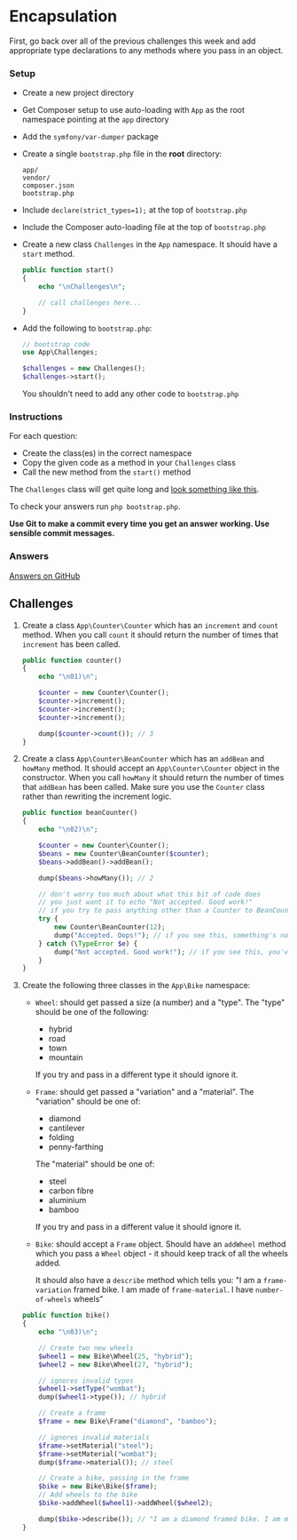 # Encapsulation

First, go back over all of the previous challenges this week and add appropriate type declarations to any methods where you pass in an object.

### Setup

- Create a new project directory
- Get Composer setup to use auto-loading with `App` as the root namespace pointing at the `app` directory
- Add the `symfony/var-dumper` package
- Create a single `bootstrap.php` file in the **root** directory:

    ```
    app/
    vendor/
    composer.json
    bootstrap.php
    ```
- Include `declare(strict_types=1);` at the top of `bootstrap.php`
- Include the Composer auto-loading file at the top of `bootstrap.php`
- Create a new class `Challenges` in the `App` namespace. It should have a `start` method.

    ```php
    public function start()
    {
        echo "\nChallenges\n";

        // call challenges here...
    }
    ```

- Add the following to `bootstrap.php`:

    ```php
    // bootstrap code
    use App\Challenges;

    $challenges = new Challenges();
    $challenges->start();
    ```

    You shouldn't need to add any other code to `bootstrap.php`

### Instructions

For each question:

- Create the class(es) in the correct namespace
- Copy the given code as a method in your `Challenges` class
- Call the new method from the `start()` method

The `Challenges` class will get quite long and [look something like this](https://github.com/develop-me/bootcamp--week-06--php/blob/master/challenges/03/02/answers/app/Challenges.php).

To check your answers run `php bootstrap.php`.

**Use Git to make a commit every time you get an answer working. Use sensible commit messages.**

### Answers

[Answers on GitHub](https://github.com/develop-me/bootcamp--week-06--php/blob/master/challenges/03/02/answers)

## Challenges

1) Create a class `App\Counter\Counter` which has an `increment` and `count` method. When you call `count` it should return the number of times that `increment` has been called.

    ```php
    public function counter()
    {
        echo "\n01)\n";

        $counter = new Counter\Counter();
        $counter->increment();
        $counter->increment();
        $counter->increment();

        dump($counter->count()); // 3
    }
    ```

1) Create a class `App\Counter\BeanCounter` which has an `addBean` and `howMany` method. It should accept an `App\Counter\Counter` object in the constructor. When you call `howMany` it should return the number of times that `addBean` has been called. Make sure you use the `Counter` class rather than rewriting the increment logic.

    ```php
    public function beanCounter()
    {
        echo "\n02)\n";

        $counter = new Counter\Counter();
        $beans = new Counter\BeanCounter($counter);
        $beans->addBean()->addBean();

        dump($beans->howMany()); // 2

        // don't worry too much about what this bit of code does
        // you just want it to echo "Not accepted. Good work!"
        // if you try to pass anything other than a Counter to BeanCounter
        try {
            new Counter\BeanCounter(12);
            dump("Accepted. Oops!"); // if you see this, something's not right
        } catch (\TypeError $e) {
            dump("Not accepted. Good work!"); // if you see this, you've done it right
        }
    }
    ```

1) Create the following three classes in the `App\Bike` namespace:

    - `Wheel`: should get passed a size (a number) and a "type". The "type" should be one of the following:

        - hybrid
        - road
        - town
        - mountain

        If you try and pass in a different type it should ignore it.

    - `Frame`: should get passed a "variation" and a "material". The "variation" should be one of:

        - diamond
        - cantilever
        - folding
        - penny-farthing

        The "material" should be one of:

        - steel
        - carbon fibre
        - aluminium
        - bamboo

        If you try and pass in a different value it should ignore it.

    - `Bike`: should accept a `Frame` object. Should have an `addWheel` method which you pass a `Wheel` object - it should keep track of all the wheels added.

        It should also have a `describe` method which tells you: "I am a `frame-variation` framed bike. I am made of `frame-material`. I have `number-of-wheels` wheels"


    ```php
    public function bike()
    {
        echo "\n03)\n";

        // Create two new wheels
        $wheel1 = new Bike\Wheel(25, "hybrid");
        $wheel2 = new Bike\Wheel(27, "hybrid");

        // ignores invalid types
        $wheel1->setType("wombat");
        dump($wheel1->type()); // hybrid

        // Create a frame
        $frame = new Bike\Frame("diamond", "bamboo");

        // ignores invalid materials
        $frame->setMaterial("steel");
        $frame->setMaterial("wombat");
        dump($frame->material()); // steel

        // Create a bike, passing in the frame
        $bike = new Bike\Bike($frame);
        // Add wheels to the bike
        $bike->addWheel($wheel1)->addWheel($wheel2);

        dump($bike->describe()); // "I am a diamond framed bike. I am made of steel. I have 2 wheels"
    }
    ```
